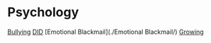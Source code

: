 # Psychology

[Bullying](./Bullying/)
[DID](./DID/)
[Emotional Blackmail](./Emotional Blackmail/)
[Growing](./Growing/)